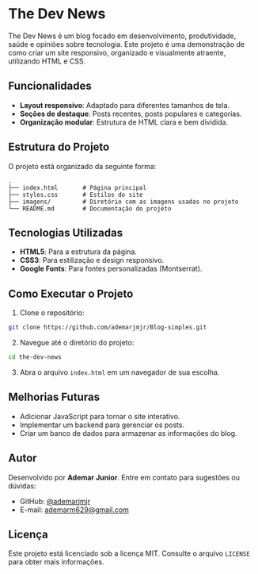 # The Dev News

The Dev News é um blog focado em desenvolvimento, produtividade, saúde e opiniões sobre tecnologia. Este projeto é uma demonstração de como criar um site responsivo, organizado e visualmente atraente, utilizando HTML e CSS.

## Funcionalidades

- **Layout responsivo**: Adaptado para diferentes tamanhos de tela.
- **Seções de destaque**: Posts recentes, posts populares e categorias.
- **Organização modular**: Estrutura de HTML clara e bem dividida.

## Estrutura do Projeto

O projeto está organizado da seguinte forma:

```
.
├── index.html       # Página principal
├── styles.css       # Estilos do site
├── imagens/         # Diretório com as imagens usadas no projeto
└── README.md        # Documentação do projeto
```

## Tecnologias Utilizadas

- **HTML5**: Para a estrutura da página.
- **CSS3**: Para estilização e design responsivo.
- **Google Fonts**: Para fontes personalizadas (Montserrat).

## Como Executar o Projeto

1. Clone o repositório:

```bash
git clone https://github.com/ademarjmjr/Blog-simples.git
```

2. Navegue até o diretório do projeto:

```bash
cd the-dev-news
```

3. Abra o arquivo `index.html` em um navegador de sua escolha.

## Melhorias Futuras

- Adicionar JavaScript para tornar o site interativo.
- Implementar um backend para gerenciar os posts.
- Criar um banco de dados para armazenar as informações do blog.

## Autor

Desenvolvido por **Ademar Junior**. Entre em contato para sugestões ou dúvidas:

- GitHub: [@ademarjmjr](https://github.com/ademarjmjr)
- E-mail: ademarm629@gmail.com

## Licença

Este projeto está licenciado sob a licença MIT. Consulte o arquivo `LICENSE` para obter mais informações.
